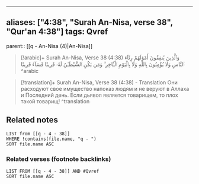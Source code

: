 
---
aliases: ["4:38", "Surah An-Nisa, verse 38", "Qur'an 4:38"]
tags: Qvref
---

parent:: [[q - An-Nisa (4)|An-Nisa]]

> [!arabic]+ Surah An-Nisa, Verse 38 (4:38)
> <span class="quran-arabic">وَٱلَّذِينَ يُنفِقُونَ أَمْوَٰلَهُمْ رِئَآءَ ٱلنَّاسِ وَلَا يُؤْمِنُونَ بِٱللَّهِ وَلَا بِٱلْيَوْمِ ٱلْـَٔاخِرِ ۗ وَمَن يَكُنِ ٱلشَّيْطَـٰنُ لَهُۥ قَرِينًا فَسَآءَ قَرِينًا</span>
^arabic

> [!translation]+ Surah An-Nisa, Verse 38 (4:38) - Translation
> Они расходуют свое имущество напоказ людям и не веруют в Аллаха и Последний день. Если дьявол является товарищем, то плох такой товарищ!
^translation



## Related notes
```dataview
LIST from [[q - 4 - 38]]
WHERE !contains(file.name, "q - ")
SORT file.name ASC
```

### Related verses (footnote backlinks)
```dataview
LIST FROM [[q - 4 - 38]] AND #Qvref
SORT file.name ASC
```


